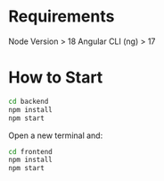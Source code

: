 # Requirements
Node Version > 18
Angular CLI (ng) > 17

# How to Start
```bash
cd backend
npm install
npm start
```

Open a new terminal and:
```bash
cd frontend
npm install
npm start
```
